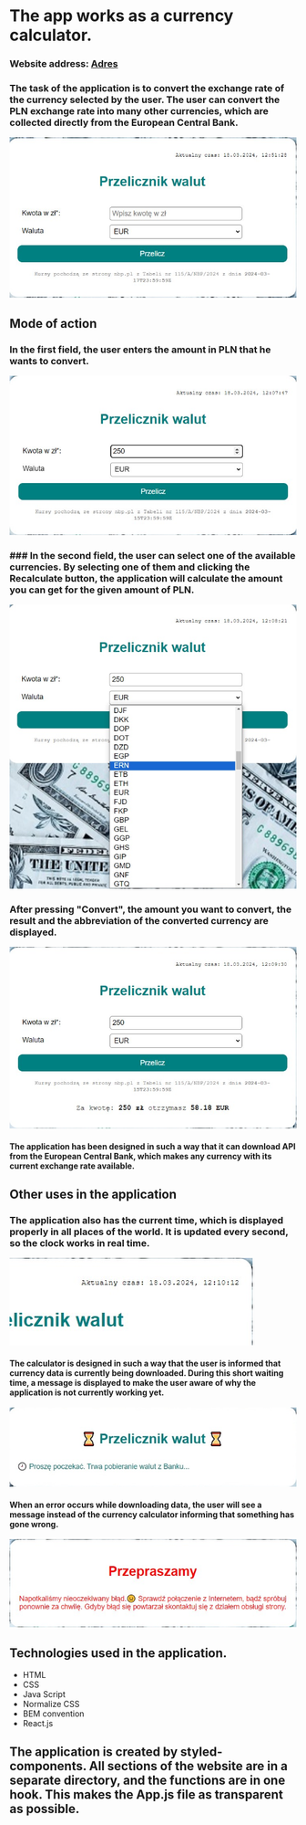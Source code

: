 # The app works as a currency calculator.
  ### Website address: [Adres](https://t-samborski.github.io/currency-converter)
### The task of the application is to convert the exchange rate of the currency selected by the user. The user can convert the PLN exchange rate into many other currencies, which are collected directly from the European Central Bank.
![Calculator](/image/calculator.jpg)
## Mode of action
### In the first field, the user enters the amount in PLN that he wants to convert.
![Amount](/image/amount.jpg)
### ### In the second field, the user can select one of the available currencies. By selecting one of them and clicking the Recalculate button, the application will calculate the amount you can get for the given amount of PLN.
![Wybór waluty](/image/currencz.jpg)

### After pressing "Convert", the amount you want to convert, the result and the abbreviation of the converted currency are displayed.
![Result](/image/result.jpg)

#### The application has been designed in such a way that it can download API from the European Central Bank, which makes any currency with its current exchange rate available.
## Other uses in the application
### The application also has the current time, which is displayed properly in all places of the world. It is updated every second, so the clock works in real time.
![Clock](/image/time.jpg)

#### The calculator is designed in such a way that the user is informed that currency data is currently being downloaded. During this short waiting time, a message is displayed to make the user aware of why the application is not currently working yet.
![Loading](/image/Loading.jpg)
#### When an error occurs while downloading data, the user will see a message instead of the currency calculator informing that something has gone wrong.
![Error](/image/error.jpg)
## Technologies used in the application.
- HTML
- CSS
- Java Script
- Normalize CSS
- BEM convention
- React.js
## The application is created by styled-components. All sections of the website are in a separate directory, and the functions are in one hook. This makes the App.js file as transparent as possible.
